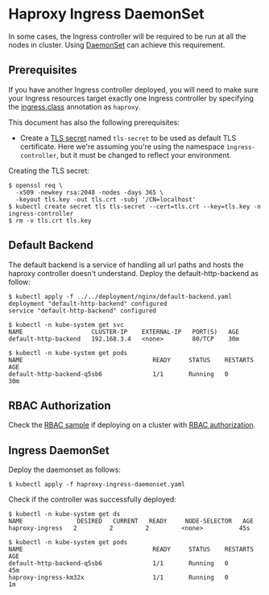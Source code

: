 # Haproxy Ingress DaemonSet

In some cases, the Ingress controller will be required to be run at all the nodes in cluster. Using [DaemonSet](https://kubernetes.io/docs/concepts/workloads/controllers/daemonset/) can achieve this requirement.

## Prerequisites

If you have another Ingress controller deployed, you will need to make sure your
Ingress resources target exactly one Ingress controller by specifying the
[ingress.class](/examples/PREREQUISITES.md#ingress-class) annotation as
`haproxy`.

This document has also the following prerequisites:

* Create a [TLS secret](/examples/PREREQUISITES.md#tls-certificates) named `tls-secret` to be used as default TLS certificate.  Here we're assuming you're using the namespace `ìngress-controller`, but it must be changed to reflect your environment.

Creating the TLS secret:

```console
$ openssl req \
  -x509 -newkey rsa:2048 -nodes -days 365 \
  -keyout tls.key -out tls.crt -subj '/CN=localhost'
$ kubectl create secret tls tls-secret --cert=tls.crt --key=tls.key -n ingress-controller
$ rm -v tls.crt tls.key
```

## Default Backend

The default backend is a service of handling all url paths and hosts the haproxy controller doesn't understand. Deploy the default-http-backend as follow:

```console
$ kubectl apply -f ../../deployment/nginx/default-backend.yaml 
deployment "default-http-backend" configured
service "default-http-backend" configured

$ kubectl -n kube-system get svc
NAME                   CLUSTER-IP    EXTERNAL-IP   PORT(S)   AGE
default-http-backend   192.168.3.4   <none>        80/TCP    30m

$ kubectl -n kube-system get pods
NAME                                    READY     STATUS    RESTARTS   AGE
default-http-backend-q5sb6              1/1       Running   0          30m
```

## RBAC Authorization

Check the [RBAC sample](/examples/rbac) if deploying on a cluster with
[RBAC authorization](https://kubernetes.io/docs/admin/authorization/rbac/).

## Ingress DaemonSet

Deploy the daemonset as follows:

```console
$ kubectl apply -f haproxy-ingress-daemonset.yaml
```

Check if the controller was successfully deployed:
```console
$ kubectl -n kube-system get ds
NAME               DESIRED   CURRENT   READY     NODE-SELECTOR   AGE
haproxy-ingress   2         2         2         <none>          45s

$ kubectl -n kube-system get pods
NAME                                    READY     STATUS    RESTARTS   AGE
default-http-backend-q5sb6              1/1       Running   0          45m
haproxy-ingress-km32x                   1/1       Running   0          1m
```
